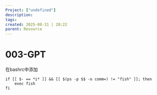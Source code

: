 ```yaml
---
Project: ["undefined"]
description: 
tags: 
created: 2025-08-31 | 20:22
parent: Resource
---
```

# 003-GPT
在bashrc中添加
```
if [[ $- == *i* ]] && [[ $(ps -p $$ -o comm=) != "fish" ]]; then
    exec fish
fi
```